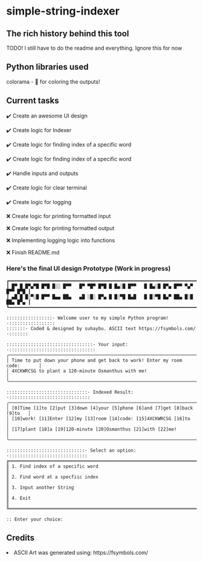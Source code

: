 # simple-string-indexer

<h2>The rich history behind this tool</h2>
TODO! I still have to do the readme and everything. Ignore this for now

<h2>Python libraries used</h2>
colorama - 🎨 for coloring the outputs! 

<h2>Current tasks</h2>

 ✔️ Create an awesome UI design
 
 ✔️ Create logic for Indexer

 ✔️ Create logic for finding index of a specific word
 
 ✔️ Create logic for finding index of a specific word

 ✔️ Handle inputs and outputs

 ✔️ Create logic for clear terminal
 
 ✔️ Create logic for logging
 
 ❌ Create logic for printing formatted input
 
 ❌ Create logic for printing formatted output 

 ❌ Implementing logging logic into functions

 ❌ Finish README.md
 
 <h3>Here's the final UI design Prototype (Work in progress)</h3>
 
 
```
┏━━━━━━━━━━━━━━━━━━━━━━━━━━━━━━━━━━━━━━━━━━━━━━━━━━━━━━━━━━━━━━━━━━━━━━━━━━━━━┓
┃ █▀ █ █▀▄▀█ █▀█ █░░ █▀▀   █▀ ▀█▀ █▀█ █ █▄░█ █▀▀   █ █▄░█ █▀▄ █▀▀ ▀▄▀ █▀▀ █▀█ ┃
┃ ▄█ █ █░▀░█ █▀▀ █▄▄ ██▄   ▄█ ░█░ █▀▄ █ █░▀█ █▄█   █ █░▀█ █▄▀ ██▄ █░█ ██▄ █▀▄ ┃
┗━━━━━━━━━━━━━━━━━━━━━━━━━━━━━━━━━━━━━━━━━━━━━━━━━━━━━━━━━━━━━━━━━━━━━━━━━━━━━┛

:::::::::::::::::· Welcome user to my simple Python program! ·:::::::::::::::::
:::::::· Coded & designed by suhaybu. ASCII text https://fsymbols.com/ ·:::::::

::::::::::::::::::::::::::::::::· Your input: ·::::::::::::::::::::::::::::::::
╭─────────────────────────────────────────────────────────────────────────────╮
│ Time to put down your phone and get back to work! Enter my room code:       │
│ 4XCKWRCSG to plant a 120-minute Osmanthus with me!                          │
╰─────────────────────────────────────────────────────────────────────────────╯

::::::::::::::::::::::::::::::· Indexed Result: ·::::::::::::::::::::::::::::::
╭─────────────────────────────────────────────────────────────────────────────╮
│ [0]Time [1]to [2]put [3]down [4]your [5]phone [6]and [7]get [8]back [9]to   │
│ [10]work! [11]Enter [12]my [13]room [14]code: [15]4XCKWRCSG [16]to          │
│ [17]plant [18]a [19]120-minute [20]Osmanthus [21]with [22]me!               │
╰─────────────────────────────────────────────────────────────────────────────╯

:::::::::::::::::::::::::::::· Select an option: ·:::::::::::::::::::::::::::::
╔═════════════════════════════════════════════════════════════════════════════╗
║ 1. Find index of a specific word                                            ║
║ 2. Find word at a specfiic index                                            ║
║ 3. Input another String                                                     ║
║ 4. Exit                                                                     ║
╚═════════════════════════════════════════════════════════════════════════════╝

:: Enter your choice: 
```


<h2>Credits</h2>
<li> ASCII Art was generated using: https://fsymbols.com/
